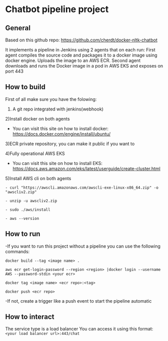 Chatbot pipeline project 
==========================

General
------------

Based on this github repo: https://github.com/cherdt/docker-nltk-chatbot

It implements a pipeline in Jenkins using 2 agents that on each run:
First agent compiles the source code and packages it to a docker image using docker engine.
Uploads the image to an AWS ECR.
Second agent downloads and runs the Docker image in a pod in AWS EKS and exposes on port 443

How to build
------------

First of all make sure you have the folowing:
1) A git repo integrated with jenkins(webhook)

2)Install docker on both agents
- You can visit this site on how to install docker: https://docs.docker.com/engine/install/ubuntu/

3)ECR private repository, you can make it public if you want to

4)Fully operational AWS EKS
- You can visit this site on how to install EKS: https://docs.aws.amazon.com/eks/latest/userguide/create-cluster.html

5)Install AWS cli on both agents
```
- curl "https://awscli.amazonaws.com/awscli-exe-linux-x86_64.zip" -o "awscliv2.zip"

- unzip -u awscliv2.zip

- sudo ./aws/install

- aws --version
```

How to run
------------

-If you want to run this project without a pipeline you can use the following commands:

```
docker build --tag <image name> .

aws ecr get-login-password --region <region> |docker login --username AWS --password-stdin <your ecr>

docker tag <image name> <ecr repo>:<tag>

docker push <ecr repo>
```

-If not, create a trigger like a push event to start the pipeline automatic


How to interact
------------
The service type is a load balancer
You can access it using this format:
`<your load balancer url>:443/chat`

